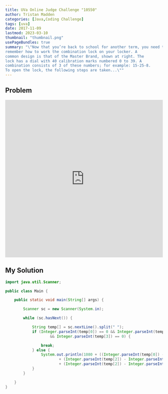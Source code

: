 ```yaml
---
title: UVa Online Judge Challenge "10550"
author: Tristan Madden
categories: [Java,Coding Challenge]
tags: [uva]
date: 2017-11-09
lastmod: 2023-03-10
thumbnail: "thumbnail.png"
usePageBundles: true
summary: "\"Now that you’re back to school for another term, you need to
remember how to work the combination lock on your locker. A
common design is that of the Master Brand, shown at right. The
lock has a dial with 40 calibration marks numbered 0 to 39. A
combination consists of 3 of these numbers; for example: 15-25-8.
To open the lock, the following steps are taken...\""
---
```


## Problem
<div style="position: relative; padding-bottom: 100%; height: 0; overflow: hidden;">
  <iframe src="https://onlinejudge.org/external/105/10550.pdf" style="position: absolute; top: 0; left: 0; width: 100%; height: 100%; border:0;"  webkitallowfullscreen mozallowfullscreen allowfullscreen></iframe>
</div>

## My Solution

```Java
import java.util.Scanner;

public class Main {

	public static void main(String[] args) {

		Scanner sc = new Scanner(System.in);

		while (sc.hasNext()) {

			String temp[] = sc.nextLine().split(" ");
			if (Integer.parseInt(temp[0]) == 0 && Integer.parseInt(temp[1]) == 0 && Integer.parseInt(temp[2]) == 0
					&& Integer.parseInt(temp[3]) == 0) {

				break;
			} else {
				System.out.println(1080 + ((Integer.parseInt(temp[0]) - Integer.parseInt(temp[1]) + 40) % 40
						+ (Integer.parseInt(temp[2]) - Integer.parseInt(temp[1]) + 40) % 40
						+ (Integer.parseInt(temp[2]) - Integer.parseInt(temp[3]) + 40) % 40) * 9);
			}
		}

	}
}
```